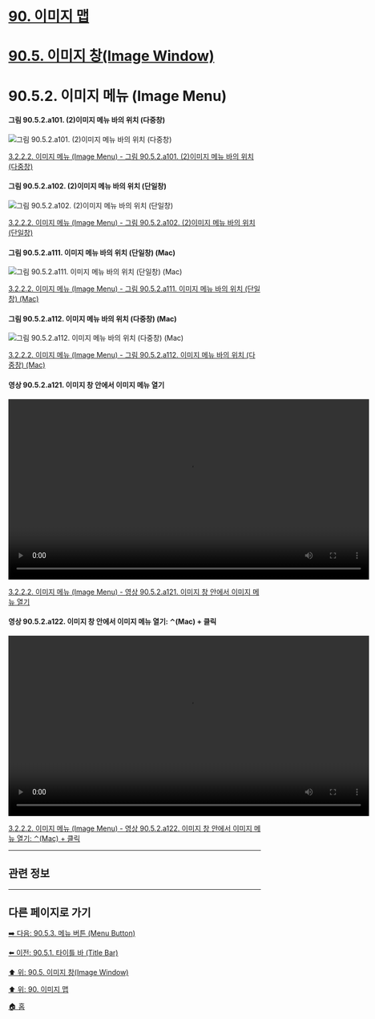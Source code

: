 # [90. 이미지 맵](./90-00-image-map.md)
# [90.5. 이미지 창(Image Window)](./90-05-00-image_window.md)
# 90.5.2. 이미지 메뉴 (Image Menu)

#### 그림 90.5.2.a101. (2)이미지 메뉴 바의 위치 (다중창)
![그림 90.5.2.a101. (2)이미지 메뉴 바의 위치 (다중창)](https://github.com/wonder13662/gimp/assets/15767104/632123fe-7963-4018-a58d-ea804d7e05cc)

[3.2.2.2. 이미지 메뉴 (Image Menu) - 그림 90.5.2.a101. (2)이미지 메뉴 바의 위치 (다중창)](https://wonder13662.github.io/gimp/2.10.36_ko/03-02-02-image-windowx-02-image-menu.html#%EA%B7%B8%EB%A6%BC-9052a101-2%EC%9D%B4%EB%AF%B8%EC%A7%80-%EB%A9%94%EB%89%B4-%EB%B0%94%EC%9D%98-%EC%9C%84%EC%B9%98-%EB%8B%A4%EC%A4%91%EC%B0%BD)

#### 그림 90.5.2.a102. (2)이미지 메뉴 바의 위치 (단일창)
![그림 90.5.2.a102. (2)이미지 메뉴 바의 위치 (단일창)](https://github.com/wonder13662/gimp/assets/15767104/b7f33bf2-b531-413b-8b73-c2c7e8ca7202)

[3.2.2.2. 이미지 메뉴 (Image Menu) - 그림 90.5.2.a102. (2)이미지 메뉴 바의 위치 (단일창)](https://wonder13662.github.io/gimp/2.10.36_ko/03-02-02-image-windowx-02-image-menu.html#%EA%B7%B8%EB%A6%BC-9052a102-2%EC%9D%B4%EB%AF%B8%EC%A7%80-%EB%A9%94%EB%89%B4-%EB%B0%94%EC%9D%98-%EC%9C%84%EC%B9%98-%EB%8B%A8%EC%9D%BC%EC%B0%BD)

#### 그림 90.5.2.a111. 이미지 메뉴 바의 위치 (단일창) (Mac)
![그림 90.5.2.a111. 이미지 메뉴 바의 위치 (단일창) (Mac)](https://github.com/wonder13662/gimp/assets/15767104/241ea157-42a8-4ea2-bafd-a73538e9ffa6)

[3.2.2.2. 이미지 메뉴 (Image Menu) - 그림 90.5.2.a111. 이미지 메뉴 바의 위치 (단일창) (Mac)](https://wonder13662.github.io/gimp/2.10.36_ko/03-02-02-image-windowx-02-image-menu.html#%EA%B7%B8%EB%A6%BC-9052a111-%EC%9D%B4%EB%AF%B8%EC%A7%80-%EB%A9%94%EB%89%B4-%EB%B0%94%EC%9D%98-%EC%9C%84%EC%B9%98-%EB%8B%A8%EC%9D%BC%EC%B0%BD-mac)

#### 그림 90.5.2.a112. 이미지 메뉴 바의 위치 (다중창) (Mac)
![그림 90.5.2.a112. 이미지 메뉴 바의 위치 (다중창) (Mac)](https://github.com/wonder13662/gimp/assets/15767104/b76240dd-db63-4a9b-9547-9f46604bdede)

[3.2.2.2. 이미지 메뉴 (Image Menu) - 그림 90.5.2.a112. 이미지 메뉴 바의 위치 (다중창) (Mac)](https://wonder13662.github.io/gimp/2.10.36_ko/03-02-02-image-windowx-02-image-menu.html#%EA%B7%B8%EB%A6%BC-9052a112-%EC%9D%B4%EB%AF%B8%EC%A7%80-%EB%A9%94%EB%89%B4-%EB%B0%94%EC%9D%98-%EC%9C%84%EC%B9%98-%EB%8B%A4%EC%A4%91%EC%B0%BD-mac)

#### 영상 90.5.2.a121. 이미지 창 안에서 이미지 메뉴 열기
<video controls="controls" width="720" environment="MacOS:Sonoma 14.2.1 GIMP 2.10.36" src="https://github.com/wonder13662/gimp/assets/15767104/bf128c3e-5004-4766-90ea-33cf4e59399e"></video>

[3.2.2.2. 이미지 메뉴 (Image Menu) - 영상 90.5.2.a121. 이미지 창 안에서 이미지 메뉴 열기](https://wonder13662.github.io/gimp/2.10.36_ko/03-02-02-image-windowx-02-image-menu.html#%EC%98%81%EC%83%81-9052a121-%EC%9D%B4%EB%AF%B8%EC%A7%80-%EC%B0%BD-%EC%95%88%EC%97%90%EC%84%9C-%EC%9D%B4%EB%AF%B8%EC%A7%80-%EB%A9%94%EB%89%B4-%EC%97%B4%EA%B8%B0)

#### 영상 90.5.2.a122. 이미지 창 안에서 이미지 메뉴 열기: ⌃(Mac) + 클릭
<video controls="controls" width="720" environment="MacOS:Sonoma 14.2.1 GIMP 2.10.36" src="https://github.com/wonder13662/gimp/assets/15767104/1f74601b-d06f-4988-8e20-d099c475a507"></video>

[3.2.2.2. 이미지 메뉴 (Image Menu) - 영상 90.5.2.a122. 이미지 창 안에서 이미지 메뉴 열기: ⌃(Mac) + 클릭](https://wonder13662.github.io/gimp/2.10.36_ko/03-02-02-image-windowx-02-image-menu.html#%EC%98%81%EC%83%81-9052a122-%EC%9D%B4%EB%AF%B8%EC%A7%80-%EC%B0%BD-%EC%95%88%EC%97%90%EC%84%9C-%EC%9D%B4%EB%AF%B8%EC%A7%80-%EB%A9%94%EB%89%B4-%EC%97%B4%EA%B8%B0-mac--%ED%81%B4%EB%A6%AD)

***

## 관련 정보

***

## 다른 페이지로 가기

[➡️ 다음: 90.5.3. 메뉴 버튼 (Menu Button)](./90-05-03-menu_button.md)

[⬅️ 이전: 90.5.1. 타이틀 바 (Title Bar)](./90-05-01-title_bar.md)

[⬆️ 위: 90.5. 이미지 창(Image Window)](./90-05-00-image_window.md)

[⬆️ 위: 90. 이미지 맵](./90-00-image-map.md)

[🏠 홈](./00-home.md)